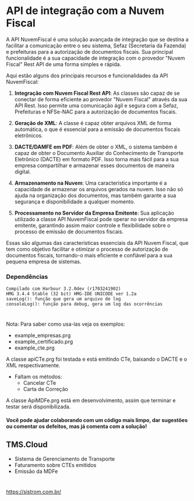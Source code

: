 # API de integração com a Nuvem Fiscal
A API NuvemFiscal é uma solução avançada de integração que se destina a facilitar a comunicação entre o seu sistema, Sefaz (Secretaria da Fazenda) e prefeituras para a autorização de documentos fiscais. Sua principal funcionalidade é a sua capacidade de integração com o provedor "Nuvem Fiscal" Rest API de uma forma simples e rápida.

Aqui estão alguns dos principais recursos e funcionalidades da API NuvemFiscal:

1. **Integração com Nuvem Fiscal Rest API**: As classes são capaz de se conectar de forma eficiente ao provedor "Nuvem Fiscal" através da sua API Rest. Isso permite uma comunicação ágil e segura com a Sefaz, Prefeituras e NFSe-NAC para a autorização de documentos fiscais.

2. **Geração de XML**: A classe é capaz obter arquivos XML de forma automática, o que é essencial para a emissão de documentos fiscais eletrônicos.

3. **DACTE/DAMFE em PDF**: Além de obter o XML, o sistema também é capaz de obter o Documento Auxiliar do Conhecimento de Transporte Eletrônico (DACTE) em formato PDF. Isso torna mais fácil para a sua empresa compartilhar e armazenar esses documentos de maneira digital.

4. **Armazenamento na Nuvem**: Uma característica importante é a capacidade de armazenar os arquivos gerados na nuvem. Isso não só ajuda na organização dos documentos, mas também garante a sua segurança e disponibilidade a qualquer momento.

5. **Processamento no Servidor da Empresa Emitente**: Sua aplicação utilizado a classe API NuvemFiscal pode operar no servidor da empresa emitente, garantindo assim maior controle e flexibilidade sobre o processo de emissão de documentos fiscais.

Essas são algumas das características essenciais da API Nuvem Fiscal, que tem como objetivo facilitar e otimizar o processo de autorização de documentos fiscais, tornando-o mais eficiente e confiável para a sua pequena empresa de sistemas.

### Dependências
    Compilado com Harbour 3.2.0dev (r1703241902)
    HMG 3.4.4 Stable (32 bit) HMG-IDE UNICODE ver 1.2a
    saveLog(): função que gera um arquivo de log
    consoleLog(): função para debug, gera um log das ocorrências

#
Nota: Para saber como usa-las veja os exemplos:
* example_empresas.prg
* example_certificado.prg
* example_cte.prg

A classe apiCTe.prg foi testada e está emitindo CTe, baixando o DACTE e o XML respectivamente.<br>
- Faltam os métodos:
    - Cancelar CTe
    - Carta de Correção

A classe ApiMDFe.prg está em desenvolvimento, assim que terminar e testar será disponibilizada.
#### Você pode ajudar colaborando com um código mais limpo, dar sugestões ou comentar os defeitos, mas já comenta com a solução!

## TMS.Cloud
* Sistema de Gerenciamento de Transporte
* Faturamento sobre CTEs emitidos
* Emissão da MDFe
#
https://sistrom.com.br/